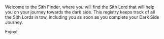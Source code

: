 Welcome to the Sith Finder, where you will find the Sith Lord that will help you on your journey towards the dark side. This registry keeps track of all the Sith Lords in tow, including you as soon as you complete your Dark Side Journey.

Enjoy!